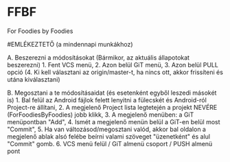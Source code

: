 # FFBF
For Foodies by Foodies

#EMLÉKEZTETŐ (a mindennapi munkákhoz)


A. Beszerezni a módosításokat (Bármikor, az aktuális állapotokat beszerezni)
    1. Fent VCS menü,
    2. Azon belül GiT menü,
    3. Azon belül PULL opció
    (4. Ki kell választani az origin/master-t, ha nincs ott, akkor frissíteni és utána kiválasztani)

B. Megosztani a te módosításaidat (és esetenként egyből leszedi másokét is)
    1. Bal felül az Android fájlok felett lenyitni a fülecskét és Android-ról Project-re állítani,
    2. A megjelenő Project lista legtetején a projekt NEVÉRE (ForFoodiesByFoodies) jobb klikk,
    3. A megjelenő menüben: a GiT menüpontban "Add",
    4. Ismét a megjelenő menün belül a GiT-en belül most "Commit",
    5. Ha van változásod/megosztani valód, akkor bal oldalon a megjelenő ablak alsó felébe
        beírni valami szöveget "üzenetként" és alul "Commit" gomb.
    6. VCS menü felül / GiT almenü csoport / PUSH almenü pont

